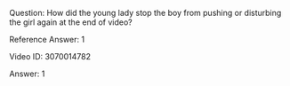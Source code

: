 Question: How did the young lady stop the boy from pushing or disturbing the girl again at the end of video?

Reference Answer: 1

Video ID: 3070014782

Answer: 1

